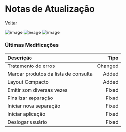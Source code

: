 # Notas de Atualização

[Voltar](https://github.com/peedroca/documentations/blob/master/Pick%20'n'%20Go/home.md#pick-n-go)

![image](https://img.shields.io/badge/version@date-v1.3.0%20(21/01/2020)-success)
![image](https://img.shields.io/badge/version@date-v1.2.1%20(27/12/2019)-important)
![image](https://img.shields.io/badge/version@date-v1.2.0%20(17/12/2019)-important)

### Últimas Modificações

Descrição | Tipo
:--- | ---:
Tratamento de erros | Changed
Marcar produtos da lista de consulta | Added
Layout Compacto | Added
Emitir som diversas vezes | Fixed
Finalizar separação | Fixed
Iniciar nova separação | Fixed
Iniciar aplicação | Fixed
Deslogar usuário | Fixed
